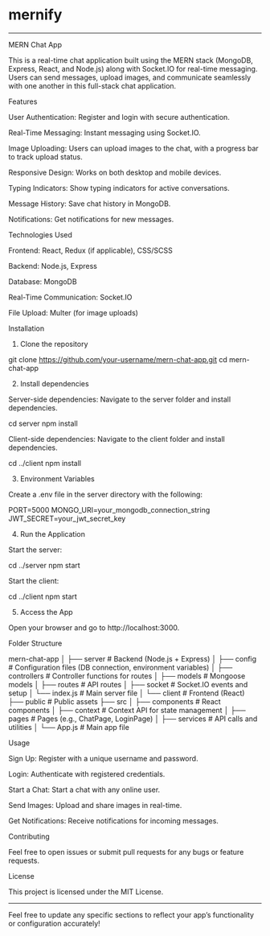 # mernify
---

MERN Chat App

This is a real-time chat application built using the MERN stack (MongoDB, Express, React, and Node.js) along with Socket.IO for real-time messaging. Users can send messages, upload images, and communicate seamlessly with one another in this full-stack chat application.

Features

User Authentication: Register and login with secure authentication.

Real-Time Messaging: Instant messaging using Socket.IO.

Image Uploading: Users can upload images to the chat, with a progress bar to track upload status.

Responsive Design: Works on both desktop and mobile devices.

Typing Indicators: Show typing indicators for active conversations.

Message History: Save chat history in MongoDB.

Notifications: Get notifications for new messages.


Technologies Used

Frontend: React, Redux (if applicable), CSS/SCSS

Backend: Node.js, Express

Database: MongoDB

Real-Time Communication: Socket.IO

File Upload: Multer (for image uploads)


Installation

1. Clone the repository

git clone https://github.com/your-username/mern-chat-app.git
cd mern-chat-app


2. Install dependencies

Server-side dependencies: Navigate to the server folder and install dependencies.

cd server
npm install

Client-side dependencies: Navigate to the client folder and install dependencies.

cd ../client
npm install



3. Environment Variables

Create a .env file in the server directory with the following:

PORT=5000
MONGO_URI=your_mongodb_connection_string
JWT_SECRET=your_jwt_secret_key


4. Run the Application

Start the server:

cd ../server
npm start

Start the client:

cd ../client
npm start



5. Access the App

Open your browser and go to http://localhost:3000.



Folder Structure

mern-chat-app
│
├── server                # Backend (Node.js + Express)
│   ├── config            # Configuration files (DB connection, environment variables)
│   ├── controllers       # Controller functions for routes
│   ├── models            # Mongoose models
│   ├── routes            # API routes
│   ├── socket            # Socket.IO events and setup
│   └── index.js          # Main server file
│
└── client                # Frontend (React)
    ├── public            # Public assets
    ├── src
    │   ├── components    # React components
    │   ├── context       # Context API for state management
    │   ├── pages         # Pages (e.g., ChatPage, LoginPage)
    │   ├── services      # API calls and utilities
    │   └── App.js        # Main app file

Usage

Sign Up: Register with a unique username and password.

Login: Authenticate with registered credentials.

Start a Chat: Start a chat with any online user.

Send Images: Upload and share images in real-time.

Get Notifications: Receive notifications for incoming messages.


Contributing

Feel free to open issues or submit pull requests for any bugs or feature requests.

License

This project is licensed under the MIT License.


---

Feel free to update any specific sections to reflect your app’s functionality or configuration accurately!



